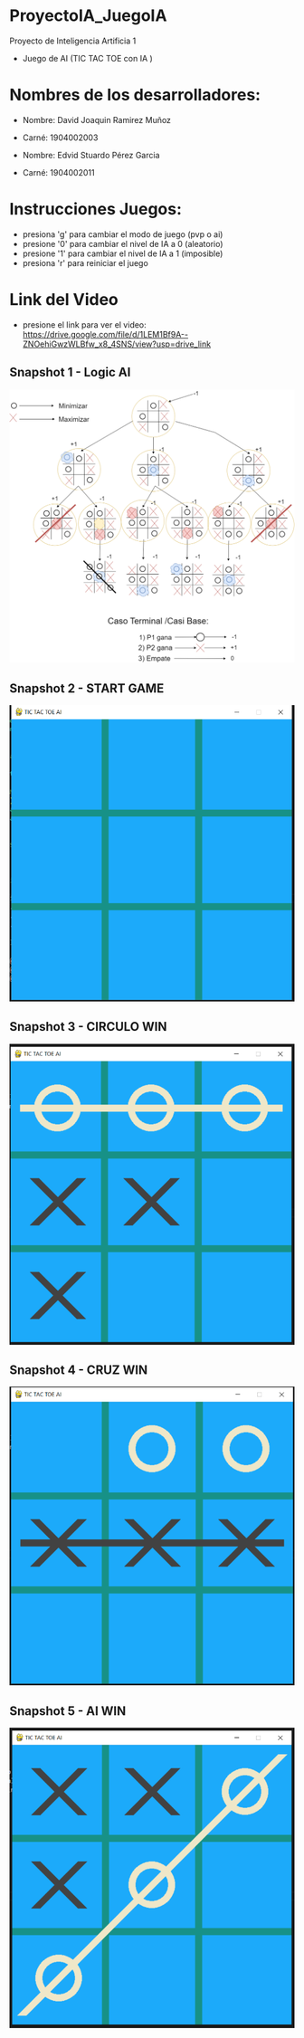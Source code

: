 # ProyectoIA_JuegoIA
 Proyecto de Inteligencia Artificia 1
- Juego de AI (TIC TAC TOE con IA )

# Nombres de los desarrolladores:
- Nombre: David Joaquin Ramirez Muñoz
- Carné: 1904002003

- Nombre: Edvid Stuardo Pérez Garcia
- Carné: 1904002011

# Instrucciones Juegos:
- presiona 'g' para cambiar el modo de juego (pvp o ai)
- presione '0' para cambiar el nivel de IA a 0 (aleatorio)
- presione '1' para cambiar el nivel de IA a 1 (imposible)
- presiona 'r' para reiniciar el juego

# Link del Video
- presione el link para ver el video: https://drive.google.com/file/d/1LEM1Bf9A--ZNOehiGwzWLBfw_x8_4SNS/view?usp=drive_link

## Snapshot 1 - Logic AI
![Sistema AI](IMG/Sistema%20AI.png)

## Snapshot 2 - START GAME
![StartGame](IMG/StartGame.png)

## Snapshot 3 - CIRCULO WIN
![CirculoGana](IMG/CirculoGana.png)

## Snapshot 4 - CRUZ WIN
![CruzGana](IMG/CruzGana.png)

## Snapshot 5 - AI WIN
![AIGAME](IMG/AIGAME.png)
